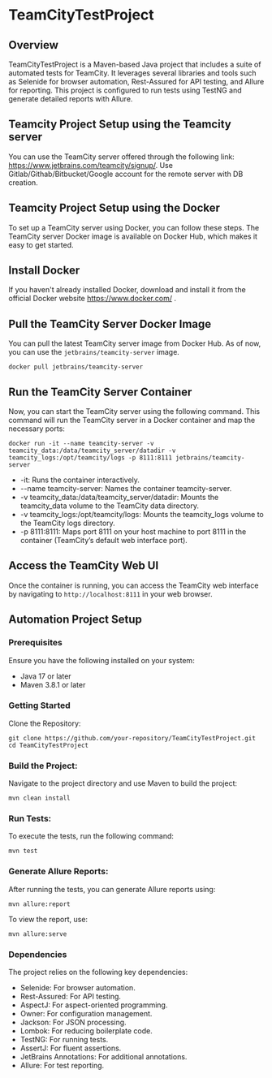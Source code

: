 # TeamCityTestProject

## Overview
TeamCityTestProject is a Maven-based Java project that includes a suite of automated tests for TeamCity. It leverages several libraries and tools such as Selenide for browser automation, Rest-Assured for API testing, and Allure for reporting. This project is configured to run tests using TestNG and generate detailed reports with Allure.

## Teamcity Project Setup using the Teamcity server
You can use the TeamCity server offered through the following link: https://www.jetbrains.com/teamcity/signup/.
Use Gitlab/Githab/Bitbucket/Google account for the remote server with DB creation. 

## Teamcity Project Setup using the Docker
To set up a TeamCity server using Docker, you can follow these steps.
The TeamCity server Docker image is available on Docker Hub, which makes it easy to get started.

## Install Docker
If you haven't already installed Docker, download and install it from the official Docker website https://www.docker.com/ .

## Pull the TeamCity Server Docker Image
You can pull the latest TeamCity server image from Docker Hub. As of now, you can use the `jetbrains/teamcity-server` image.

```
docker pull jetbrains/teamcity-server
```

## Run the TeamCity Server Container
Now, you can start the TeamCity server using the following command. This command will run the TeamCity server in a Docker container and map the necessary ports:
```
docker run -it --name teamcity-server -v teamcity_data:/data/teamcity_server/datadir -v teamcity_logs:/opt/teamcity/logs -p 8111:8111 jetbrains/teamcity-server
```

* -it: Runs the container interactively.
* --name teamcity-server: Names the container teamcity-server.
* -v teamcity_data:/data/teamcity_server/datadir: Mounts the teamcity_data volume to the TeamCity data directory.
* -v teamcity_logs:/opt/teamcity/logs: Mounts the teamcity_logs volume to the TeamCity logs directory.
* -p 8111:8111: Maps port 8111 on your host machine to port 8111 in the container (TeamCity’s default web interface port).

## Access the TeamCity Web UI

Once the container is running, you can access the TeamCity web interface by navigating to `http://localhost:8111` in your web browser.


## Automation Project Setup
### Prerequisites
Ensure you have the following installed on your system:
* Java 17 or later
* Maven 3.8.1 or later

### Getting Started
Clone the Repository:
```
git clone https://github.com/your-repository/TeamCityTestProject.git
cd TeamCityTestProject
```

### Build the Project:
Navigate to the project directory and use Maven to build the project:
```
mvn clean install
```
### Run Tests:
To execute the tests, run the following command:
```
mvn test
```
### Generate Allure Reports:
After running the tests, you can generate Allure reports using:
```
mvn allure:report
```
To view the report, use:
```
mvn allure:serve
```

### Dependencies
The project relies on the following key dependencies:

* Selenide: For browser automation.
* Rest-Assured: For API testing.
* AspectJ: For aspect-oriented programming.
* Owner: For configuration management.
* Jackson: For JSON processing.
* Lombok: For reducing boilerplate code.
* TestNG: For running tests.
* AssertJ: For fluent assertions.
* JetBrains Annotations: For additional annotations.
* Allure: For test reporting.

